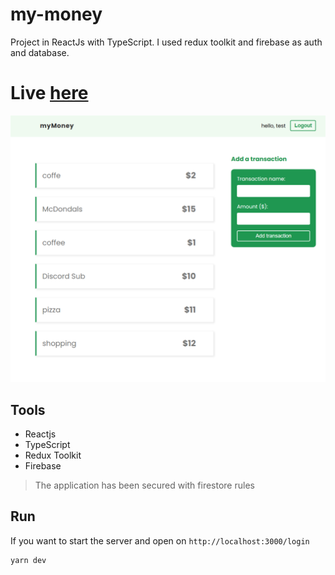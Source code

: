# my-money
Project in ReactJs with TypeScript. I used redux toolkit and firebase as auth and database.

# Live [here](http://petitoff.github.io/my-money)

![](https://github.com/petitoff/my-money/blob/master/docs/home-page.png)

## Tools
- Reactjs
- TypeScript
- Redux Toolkit
- Firebase

> The application has been secured with firestore rules

## Run
If you want to start the server and open on `http://localhost:3000/login`
```
yarn dev
```
